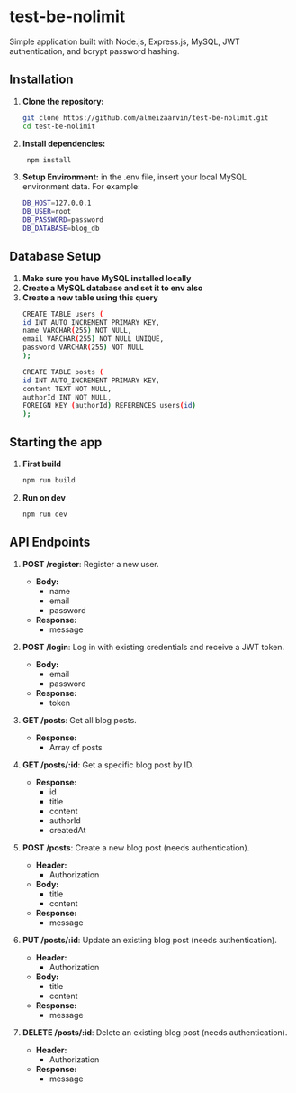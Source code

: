 # test-be-nolimit

Simple application built with Node.js, Express.js, MySQL, JWT authentication, and bcrypt password hashing.

## Installation

1. **Clone the repository:**
   ```bash
   git clone https://github.com/almeizaarvin/test-be-nolimit.git
   cd test-be-nolimit

2. **Install dependencies:**
   ```bash
    npm install

3. **Setup Environment:**
    in the .env file, insert your local MySQL environment data. For example: 
    ```bash
    DB_HOST=127.0.0.1
    DB_USER=root
    DB_PASSWORD=password
    DB_DATABASE=blog_db


## Database Setup
1. **Make sure you have MySQL installed locally**
2. **Create a MySQL database and set it to env also**
3. **Create a new table using this query**
    ```bash
    CREATE TABLE users (
    id INT AUTO_INCREMENT PRIMARY KEY,
    name VARCHAR(255) NOT NULL,
    email VARCHAR(255) NOT NULL UNIQUE,
    password VARCHAR(255) NOT NULL
    );

    CREATE TABLE posts (
    id INT AUTO_INCREMENT PRIMARY KEY,
    content TEXT NOT NULL,
    authorId INT NOT NULL,
    FOREIGN KEY (authorId) REFERENCES users(id)
    );

## Starting the app

1. **First build**
    ```bash
    npm run build

1. **Run on dev**
    ```bash
    npm run dev

## API Endpoints

1. **POST /register**: Register a new user.
   - **Body:**
     - name
     - email
     - password
   - **Response:**
     - message

2. **POST /login**: Log in with existing credentials and receive a JWT token.
   - **Body:**
     - email
     - password
   - **Response:**
     - token

3. **GET /posts**: Get all blog posts.
   - **Response:**
     - Array of posts

4. **GET /posts/:id**: Get a specific blog post by ID.
   - **Response:**
     - id
     - title
     - content
     - authorId
     - createdAt

5. **POST /posts**: Create a new blog post (needs authentication).
   - **Header:**
     - Authorization
   - **Body:**
     - title
     - content
   - **Response:**
     - message

6. **PUT /posts/:id**: Update an existing blog post (needs authentication).
   - **Header:**
     - Authorization
   - **Body:**
     - title
     - content
   - **Response:**
     - message

7. **DELETE /posts/:id**: Delete an existing blog post (needs authentication).
   - **Header:**
     - Authorization
   - **Response:**
     - message
